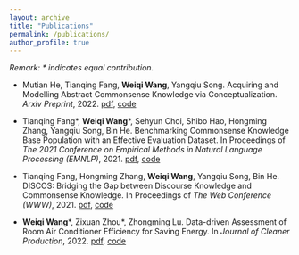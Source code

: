 ```yaml
---
layout: archive
title: "Publications"
permalink: /publications/
author_profile: true
---
```


*Remark: \* indicates equal contribution.*

- Mutian He, Tianqing Fang, **Weiqi Wang**, Yangqiu Song. Acquiring and Modelling Abstract Commonsense Knowledge via Conceptualization. *Arxiv Preprint*, 2022. [pdf](https://arxiv.org/pdf/2206.01532.pdf), [code](https://github.com/HKUST-KnowComp/atomic-conceptualization)

- Tianqing Fang\*, **Weiqi Wang**\*, Sehyun Choi, Shibo Hao, Hongming Zhang, Yangqiu Song, Bin He. Benchmarking Commonsense Knowledge Base Population with an Effective Evaluation Dataset. In Proceedings of *The 2021 Conference on Empirical Methods in Natural Language Processing (EMNLP)*, 2021. [pdf](https://aclanthology.org/2021.emnlp-main.705.pdf), [code](https://github.com/HKUST-KnowComp/CSKB-Population)

- Tianqing Fang, Hongming Zhang, **Weiqi Wang**, Yangqiu Song, Bin He. DISCOS: Bridging the Gap between Discourse Knowledge and Commonsense Knowledge. In Proceedings of *The Web Conference (WWW)*, 2021. [pdf](https://arxiv.org/pdf/2101.00154.pdf), [code](https://github.com/HKUST-KnowComp/DISCOS-commonsense)

- **Weiqi Wang**\*, Zixuan Zhou\*, Zhongming Lu. Data-driven Assessment of Room Air Conditioner Efficiency for Saving Energy. In *Journal of Cleaner Production*, 2022. [pdf](https://mighty-weaver.github.io/files/ac_efficiency.pdf), [code](https://github.com/MighTy-Weaver/Inefficient-AC-detection)